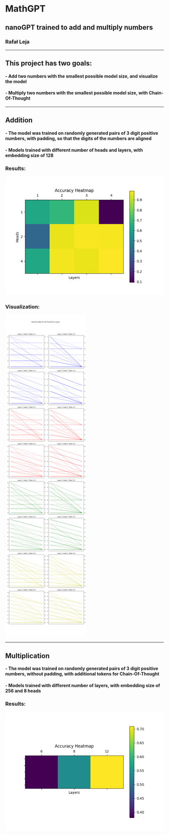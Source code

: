 # MathGPT
## nanoGPT trained to add and multiply numbers

### Rafał Leja

---

## This project has two goals:

#### - Add two numbers with the smallest possible model size, and visualize the model

#### - Multiply two numbers with the smallest possible model size, with Chain-Of-Thought

---

## Addition

#### - The model was trained on randomly generated pairs of 3 digit positive numbers, with padding, so that the digits of the numbers are aligned

#### - Models trained with different number of heads and layers, with embedding size of 128

### Results:

![](./src/plots/accuracy_heatmap.png)

### Visualization:

![bg 50%](./src/plots/attention_maps.png)

---

## Multiplication

#### - The model was trained on randomly generated pairs of 3 digit positive numbers, without padding, with additional tokens for Chain-Of-Thought

#### - Models trained with different number of layers, with embedding size of 256 and 8 heads

### Results:

![](./src/plots/mul_accuracy_heatmap.png)


